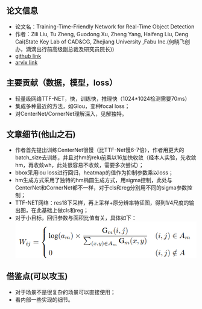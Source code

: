 ## 论文信息
* 论文名：Training-Time-Friendly Network for Real-Time Object Detection
* 作者：Zili Liu, Tu Zheng, Guodong Xu, Zheng Yang, Haifeng Liu, Deng Cai(State Key Lab of CAD&CG, Zhejiang University ,Fabu Inc.(何晓飞创办，滴滴出行前高级副总裁及研究员院长))
* [github link](https://github.com/ZJULearning/ttfnet)
* [arvix link](https://arxiv.org/pdf/1909.00700.pdf)

## 主要贡献（数据，模型，loss）
- 轻量级网络TTF-NET，快，训练快，推理快（1024*1024检测需要70ms）
- 集成多种最近的方法，如GIou，变种focal loss；
- 对CenterNet/CornerNet理解深入，见解独特。

## 文章细节(他山之石)
- 作者首先提出训练CenterNet很慢（比TTF-Net慢6-7倍），作者用更大的batch_size去训练，并且对hm的relu前乘以16加快收敛（经本人实验，先收敛hm，再收敛wh，此处很容易不收敛，需要多次尝试）；
- bbox采用iou loss进行回归，heatmap的值作为抑制参数乘以loss；
- hm生成方式采用了独特的hm椭圆生成方式，用sigma控制，此处与CenterNet和CornerNet都不一样，对于cls和reg分别用不同的sigma参数控制；
- TTF-NET网络：res18下采样，再上采样+原分辨率特征图，得到1/4尺度的输出图，在此基础上做cls和reg；
- 对于小目标，回归参数与面积比值有关，具体如下：
![](w.png)

## 借鉴点(可以攻玉)
- 对于场景不是很复杂的场景可以直接使用；
- 看内部一些实现的细节。
